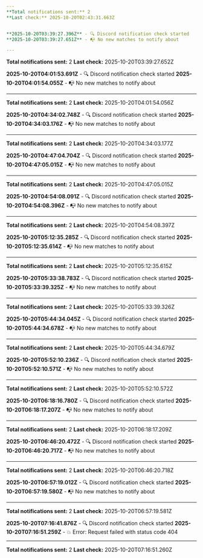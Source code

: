 ```yaml
---
**Total notifications sent:** 2
**Last check:** 2025-10-20T02:43:31.663Z


**2025-10-20T03:39:27.396Z** - 🔍 Discord notification check started
**2025-10-20T03:39:27.651Z** - 📭 No new matches to notify about

---
```

**Total notifications sent:** 2
**Last check:** 2025-10-20T03:39:27.652Z


**2025-10-20T04:01:53.691Z** - 🔍 Discord notification check started
**2025-10-20T04:01:54.055Z** - 📭 No new matches to notify about

---
**Total notifications sent:** 2
**Last check:** 2025-10-20T04:01:54.056Z


**2025-10-20T04:34:02.748Z** - 🔍 Discord notification check started
**2025-10-20T04:34:03.176Z** - 📭 No new matches to notify about

---
**Total notifications sent:** 2
**Last check:** 2025-10-20T04:34:03.177Z


**2025-10-20T04:47:04.704Z** - 🔍 Discord notification check started
**2025-10-20T04:47:05.015Z** - 📭 No new matches to notify about

---
**Total notifications sent:** 2
**Last check:** 2025-10-20T04:47:05.015Z


**2025-10-20T04:54:08.091Z** - 🔍 Discord notification check started
**2025-10-20T04:54:08.396Z** - 📭 No new matches to notify about

---
**Total notifications sent:** 2
**Last check:** 2025-10-20T04:54:08.397Z


**2025-10-20T05:12:35.285Z** - 🔍 Discord notification check started
**2025-10-20T05:12:35.614Z** - 📭 No new matches to notify about

---
**Total notifications sent:** 2
**Last check:** 2025-10-20T05:12:35.615Z


**2025-10-20T05:33:38.783Z** - 🔍 Discord notification check started
**2025-10-20T05:33:39.325Z** - 📭 No new matches to notify about

---
**Total notifications sent:** 2
**Last check:** 2025-10-20T05:33:39.326Z


**2025-10-20T05:44:34.045Z** - 🔍 Discord notification check started
**2025-10-20T05:44:34.678Z** - 📭 No new matches to notify about

---
**Total notifications sent:** 2
**Last check:** 2025-10-20T05:44:34.679Z


**2025-10-20T05:52:10.236Z** - 🔍 Discord notification check started
**2025-10-20T05:52:10.571Z** - 📭 No new matches to notify about

---
**Total notifications sent:** 2
**Last check:** 2025-10-20T05:52:10.572Z


**2025-10-20T06:18:16.780Z** - 🔍 Discord notification check started
**2025-10-20T06:18:17.207Z** - 📭 No new matches to notify about

---
**Total notifications sent:** 2
**Last check:** 2025-10-20T06:18:17.209Z


**2025-10-20T06:46:20.472Z** - 🔍 Discord notification check started
**2025-10-20T06:46:20.717Z** - 📭 No new matches to notify about

---
**Total notifications sent:** 2
**Last check:** 2025-10-20T06:46:20.718Z


**2025-10-20T06:57:19.012Z** - 🔍 Discord notification check started
**2025-10-20T06:57:19.580Z** - 📭 No new matches to notify about

---
**Total notifications sent:** 2
**Last check:** 2025-10-20T06:57:19.581Z


**2025-10-20T07:16:41.876Z** - 🔍 Discord notification check started
**2025-10-20T07:16:51.259Z** - 💥 Error: Request failed with status code 404

---
**Total notifications sent:** 2
**Last check:** 2025-10-20T07:16:51.260Z
